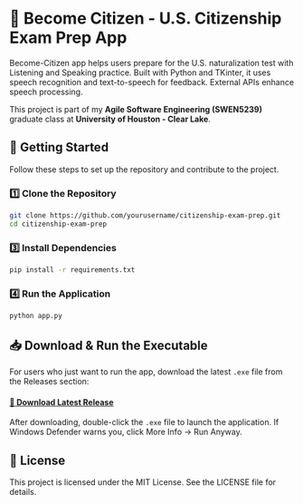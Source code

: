 # 📌 Become Citizen - U.S. Citizenship Exam Prep App

Become-Citizen app helps users prepare for the U.S. naturalization test with Listening and Speaking practice. Built with Python and TKinter, it uses speech recognition and text-to-speech for feedback. External APIs enhance speech processing.  

This project is part of my **Agile Software Engineering (SWEN5239)** graduate class at **University of Houston - Clear Lake**.  

## 🚀 Getting Started

Follow these steps to set up the repository and contribute to the project.

### 1️⃣ Clone the Repository
```bash
git clone https://github.com/yourusername/citizenship-exam-prep.git
cd citizenship-exam-prep
```

### 3️⃣ Install Dependencies
```bash
pip install -r requirements.txt
```

### 4️⃣ Run the Application
```bash
python app.py
```

## 📥 Download & Run the Executable
For users who just want to run the app, download the latest `.exe` file from the Releases section:

#### [🔗 Download Latest Release](https://github.com/Ebad8931/become-citizen/releases/latest)

After downloading, double-click the `.exe` file to launch the application. If Windows Defender warns you, click More Info → Run Anyway.

## 📄 License
This project is licensed under the MIT License. See the LICENSE file for details.
